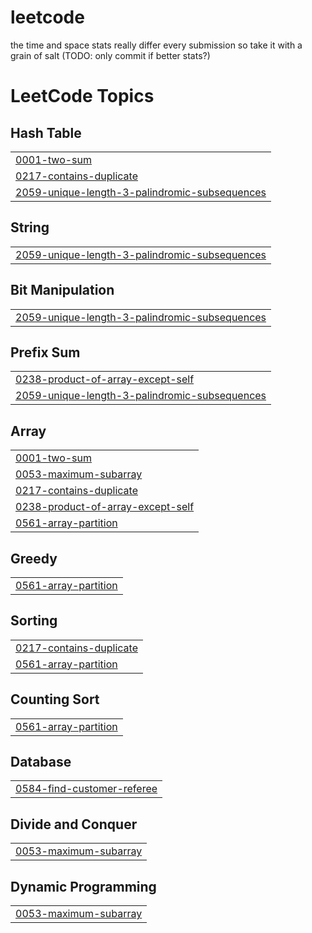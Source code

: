# leetcode

the time and space stats really differ every submission so take it with a grain of salt (TODO: only commit if better stats?)

<!---LeetCode Topics Start-->
# LeetCode Topics
## Hash Table
|  |
| ------- |
| [0001-two-sum](https://github.com/shinshARK/leetcode/tree/master/0001-two-sum) |
| [0217-contains-duplicate](https://github.com/shinshARK/leetcode/tree/master/0217-contains-duplicate) |
| [2059-unique-length-3-palindromic-subsequences](https://github.com/shinshARK/leetcode/tree/master/2059-unique-length-3-palindromic-subsequences) |
## String
|  |
| ------- |
| [2059-unique-length-3-palindromic-subsequences](https://github.com/shinshARK/leetcode/tree/master/2059-unique-length-3-palindromic-subsequences) |
## Bit Manipulation
|  |
| ------- |
| [2059-unique-length-3-palindromic-subsequences](https://github.com/shinshARK/leetcode/tree/master/2059-unique-length-3-palindromic-subsequences) |
## Prefix Sum
|  |
| ------- |
| [0238-product-of-array-except-self](https://github.com/shinshARK/leetcode/tree/master/0238-product-of-array-except-self) |
| [2059-unique-length-3-palindromic-subsequences](https://github.com/shinshARK/leetcode/tree/master/2059-unique-length-3-palindromic-subsequences) |
## Array
|  |
| ------- |
| [0001-two-sum](https://github.com/shinshARK/leetcode/tree/master/0001-two-sum) |
| [0053-maximum-subarray](https://github.com/shinshARK/leetcode/tree/master/0053-maximum-subarray) |
| [0217-contains-duplicate](https://github.com/shinshARK/leetcode/tree/master/0217-contains-duplicate) |
| [0238-product-of-array-except-self](https://github.com/shinshARK/leetcode/tree/master/0238-product-of-array-except-self) |
| [0561-array-partition](https://github.com/shinshARK/leetcode/tree/master/0561-array-partition) |
## Greedy
|  |
| ------- |
| [0561-array-partition](https://github.com/shinshARK/leetcode/tree/master/0561-array-partition) |
## Sorting
|  |
| ------- |
| [0217-contains-duplicate](https://github.com/shinshARK/leetcode/tree/master/0217-contains-duplicate) |
| [0561-array-partition](https://github.com/shinshARK/leetcode/tree/master/0561-array-partition) |
## Counting Sort
|  |
| ------- |
| [0561-array-partition](https://github.com/shinshARK/leetcode/tree/master/0561-array-partition) |
## Database
|  |
| ------- |
| [0584-find-customer-referee](https://github.com/shinshARK/leetcode/tree/master/0584-find-customer-referee) |
## Divide and Conquer
|  |
| ------- |
| [0053-maximum-subarray](https://github.com/shinshARK/leetcode/tree/master/0053-maximum-subarray) |
## Dynamic Programming
|  |
| ------- |
| [0053-maximum-subarray](https://github.com/shinshARK/leetcode/tree/master/0053-maximum-subarray) |
<!---LeetCode Topics End-->